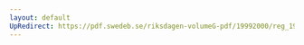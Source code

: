```yaml
---
layout: default
UpRedirect: https://pdf.swedeb.se/riksdagen-volumeG-pdf/19992000/reg_19992000/reg_19992000_0034.pdf
---
```

